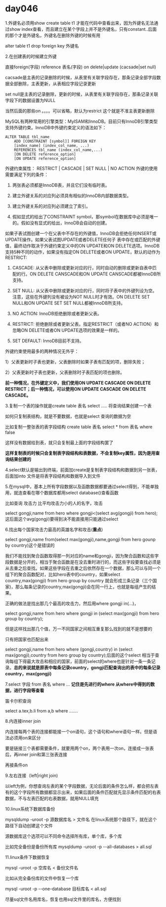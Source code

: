 # day046

1.外键名必须用show create table t1 才能在代码中查看出来，因为外键名无法通过show index查看，而且建立在某个字段上并不是外键名，只有constant..后面的那个才是外键名，外键名在删除外键的时候有用

alter table t1 drop foreign key 外键名

2.在创建表的时候建立外键

直接foreign(字段) reference 表名(字段) on delete|update (cacsade|set null)

cacsade是主表的记录删除的时候，从表里有关联字段存在，那条记录全部字段数据全部删除，主表更新，从表相应字段记录更新

set null是主表的记录删除，更新的时候，从表里有关联字段存在，那条记录关联字段下的数据设置为NULL

当然后面的那些on 。。。。可以省略，默认为restrict 这个就是不准主表更新删除

MySQL有两种常用的引擎类型：MyISAM和InnoDB。目前只有InnoDB引擎类型支持外键约束。InnoDB中外键约束定义的语法如下： 

```mysql
ALTER TABLE tbl_name
    ADD [CONSTRAINT [symbol]] FOREIGN KEY
    [index_name] (index_col_name, ...)
    REFERENCES tbl_name (index_col_name,...)
    [ON DELETE reference_option]
    [ON UPDATE reference_option]
```

外键约束属性： RESTRICT | CASCADE | SET NULL | NO ACTION  外键的使用需要满足下列的条件：

  1. 两张表必须都是InnoDB表，并且它们没有临时表。

  2. 建立外键关系的对应列必须具有相似的InnoDB内部数据类型。

  3. 建立外键关系的对应列必须建立了索引。

  4. 假如显式的给出了CONSTRAINT symbol，那symbol在数据库中必须是唯一的。假如没有显式的给出，InnoDB会自动的创建。

  如果子表试图创建一个在父表中不存在的外键值，InnoDB会拒绝任何INSERT或UPDATE操作。如果父表试图UPDATE或者DELETE任何子 表中存在或匹配的外键值，最终动作取决于外键约束定义中的ON UPDATE和ON DELETE选项。InnoDB支持5种不同的动作，如果没有指定ON DELETE或者ON UPDATE，默认的动作为RESTRICT:

  1. CASCADE: 从父表中删除或更新对应的行，同时自动的删除或更新自表中匹配的行。ON DELETE CANSCADE和ON UPDATE CANSCADE都被InnoDB所支持。

  2. SET NULL: 从父表中删除或更新对应的行，同时将子表中的外键列设为空。注意，这些在外键列没有被设为NOT NULL时才有效。ON DELETE SET NULL和ON UPDATE SET SET NULL都被InnoDB所支持。

  3. NO ACTION: InnoDB拒绝删除或者更新父表。

  4. RESTRICT: 拒绝删除或者更新父表。指定RESTRICT（或者NO ACTION）和忽略ON DELETE或者ON UPDATE选项的效果是一样的。

  5. SET DEFAULT: InnoDB目前不支持。

  外键约束使用最多的两种情况无外乎：

  1）父表更新时子表也更新，父表删除时如果子表有匹配的项，删除失败；

  2）父表更新时子表也更新，父表删除时子表匹配的项也删除。

  **前一种情况，在外键定义中，我们使用ON UPDATE CASCADE ON DELETE RESTRICT；后一种情况，可以使用ON UPDATE CASCADE ON DELETE CASCADE。**

3.复制一个表的操作就是create table 表名 select .....      将查询结果创建一个表

如何只复制表结构，就是不要数据，也就是select 查询的数据为空

比如复制一整张表的表字段结构 create table 表名 select * from 表名 where false

这样没有数据给到表，就只会复制最上面的字段结构罢了

**这样复制表的时候只会复制表字段结构和表数据，不会复制key属性，因为是用查询结果创建的**

4.select默认是输出到终端，前面加create是复制表字段结构和数据到另一张表，后面加into 文件是将表字段结构和数据导入到文件

5.在mysql中，基本上所有字段数据以及函数数据都要通过select得到，不能单独用，就连查看在哪个数据库都用select database()查看函数

比如查询 攻击力 比平均攻击力小的人的名字，攻击

select gongji,name from hero where gongji<(select avg(gongji) from hero); 这后面这个avg(gongji)要得到决不能直接用只能通过select

6.找出每个国家攻击力最高的英雄名字和攻击(**重点**)

select gongji,name from(select max(gongji),name,gongji from hero gounp by country)这个是错误的

我们不能找到聚合函数取得那一列对应的name和gongji，因为聚合函数和这些字段数据是分开的，相当于聚合函数是在没去重时进行的，而这些字段要查找必须是从去重之后查找。如果这些字段在去重之后依然存在一个数据，那么可以与同一个组下的聚合函数配对，比如hero表中的country，如果select country,max(gongji) from hero group by country 就会形成三条记录（三个国家)，那么每条记录的country,max(gongji)会在同一行上，也就是每组产生的结果。

正确的做法是找出那几个最高的攻击力，然后用where gongji in(...)，

select gongji,name from hero where gongji in (select max(gongji) from hero group by country);

但是这样找出那几个值，万一不同国家之间相互重复那么找到的就不是想要的

只有把国家也匹配出来

select gongji,name from hero where (gongji,country) in (select max(gongji),country from hero group by country);后面的这个select 相当于查询每组下得最大攻击和相应的国家，前面的select的where也是针对一条一条记录。**总的来说就是原表中每条记录country，gongji匹配查询出的表中的每条记录country，max(gongji)**

7.select  字段 from 表名 where ...     **记住是先进行的where 从where中得到的数据，进行字段等查看**

笛卡尔积查询

select a.tex,b.li from a,b where .......

8.内连接inner join

内连接每两个表的连接都能接一个on语句，这个语句和where语句一样。但是语法必须用on来区分

要是链接三个表都需要条件，就要用两个on，两个表用一次on，连接成一张表后，再inner join和第三张表连接

再接条件on

9.左右连接（left|right join)

以left为例，你想查询左表的某个字段数据，无论后面的条件怎么样，都会把左表有的这个字段所有数据都显示出来，如果后面的条件匹配就先显示条件匹配的右表数据，不与左表匹配的右表数据，就用NULL填充

10.linux系统下数据库备份

 mysqldump -uroot -p 源数据库名 > 文件名     在linux系统那个路径下，就在这个路径下自动创建这个文件

源数据库这个选项可以不同命令选择所有库，单个库，多个库

比如完全备份是备份所有库 mysqldump -uroot -p --all-databases > all.sql

11.linux条件下数据恢复

mysql -uroot -p 空库名 < 备份文件名 

比如从完全备份库的文件中恢复一个库

mysql -uroot -p --one-database 目标库名 < all.sql

尽量sql文件名用库名，恢复也用sql文件里的库名，方便找到